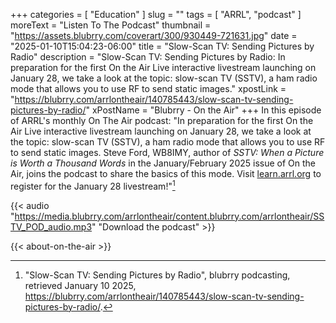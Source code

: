+++
categories = [ "Education" ]
slug = ""
tags = [ "ARRL", "podcast" ]
moreText = "Listen To The Podcast"
thumbnail = "https://assets.blubrry.com/coverart/300/930449-721631.jpg"
date = "2025-01-10T15:04:23-06:00"
title = "Slow-Scan TV: Sending Pictures by Radio"
description = "Slow-Scan TV: Sending Pictures by Radio: In preparation for the first On the Air Live interactive livestream launching on January 28, we take a look at the topic: slow-scan TV (SSTV), a ham radio mode that allows you to use RF to send static images."
xpostLink = "https://blubrry.com/arrlontheair/140785443/slow-scan-tv-sending-pictures-by-radio/"
xPostName = "Blubrry - On the Air"
+++
In this episode of ARRL's monthly On The Air podcast: "In preparation for the
first On the Air Live interactive livestream launching on January 28, we take
a look at the topic: slow-scan TV (SSTV), a ham radio mode that allows you to
use RF to send static images. Steve Ford, WB8IMY, author of *SSTV: When a
Picture is Worth a Thousand Words* in the January/February 2025 issue of On
the Air, joins the podcast to share the basics of this mode. Visit
[learn.arrl.org](https://learn.arrl.org) to register for the January 28 livestream!"[^1]

[^1]: "Slow-Scan TV: Sending Pictures by Radio", blubrry podcasting, retrieved January 10 2025, https://blubrry.com/arrlontheair/140785443/slow-scan-tv-sending-pictures-by-radio/.

<!--more-->

{{< audio "https://media.blubrry.com/arrlontheair/content.blubrry.com/arrlontheair/SSTV_POD_audio.mp3" "Download the podcast" >}}

{{< about-on-the-air >}}
